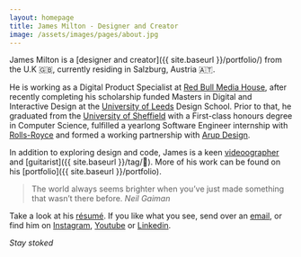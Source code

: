 ```yaml
---
layout: homepage
title: James Milton - Designer and Creator
image: /assets/images/pages/about.jpg
---
```


James Milton is a [designer and creator]({{ site.baseurl }}/portfolio/) from the U.K 🇬🇧, currently residing in Salzburg, Austria 🇦🇹.

He is working as a Digital Product Specialist at [Red Bull Media House](https://www.redbullmediahouse.com/enk), after recently completing his scholarship funded Masters in Digital and Interactive Design at the [University of Leeds](http://www.leeds.ac.uk) Design School. Prior to that, he graduated from the [University of Sheffield](http://www.sheffield.ac.uk) with a First-class honours degree in Computer Science, fulfilled a yearlong Software Engineer internship with [Rolls-Royce](http://www.rolls-royce.com) and formed a working partnership with [Arup Design](http://www.arup.com).

In addition to exploring design and code, James is a keen [videoographer](https://www.youtube.com/channel/UC4G3WR8U8Uk0OY62jD1Ut_w) and [guitarist]({{ site.baseurl }}/tag/🎸). More of his work can be found on his [portfolio]({{ site.baseurl }}/portfolio).

>The world always seems brighter when you’ve just made something that wasn’t there before. <cite>Neil Gaiman</cite>

Take a look at his [résumé](https://drive.google.com/file/d/1meFAdxZk85ijy1dmp-P3f6xIMR_sW6NW/view). If you like what you see, send over an [email](mailto:james.milton@me.com), or find him on [Instagram](https://www.instagram.com/james.jpg/), [Youtube](https://www.youtube.com/channel/UC4G3WR8U8Uk0OY62jD1Ut_w) or [Linkedin](https://www.linkedin.com/in/jmltn/).

*Stay stoked*
